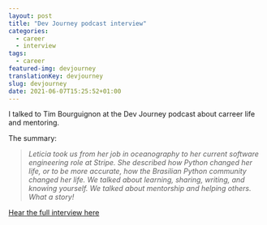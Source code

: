 ```yaml
---
layout: post
title: "Dev Journey podcast interview"
categories:
  - career
  - interview
tags:
  - career
featured-img: devjourney
translationKey: devjourney
slug: devjourney
date: 2021-06-07T15:25:52+01:00
---
```


I talked to Tim Bourguignon at the Dev Journey podcast about carreer life and mentoring.

<!--more-->

 The summary:

> _Leticia took us from her job in oceanography to her current software engineering role at Stripe. She described how Python changed her life, or to be more accurate, how the Brasilian Python community changed her life. We talked about learning, sharing, writing, and knowing yourself. We talked about mentorship and helping others. What a story!_

[Hear the full interview here](https://devjourney.info/Guests/149-LeticiaPortella.html)
